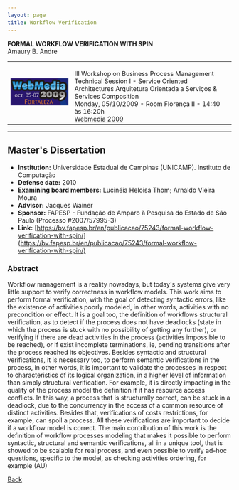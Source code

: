 ```yaml
---
layout: page
title: Workflow Verification
---
```



**FORMAL WORKFLOW VERIFICATION WITH SPIN**
<br>Amaury B. Andre

<table width="100%">
	<tr><td align="center">
		<a href="http://www2.sbc.org.br/ce-webmedia/webmedia2009/index.php.103.html" target="_blank"><img src="webmedia.png"></a>
	</td><td>
		<br>III Workshop on Business Process Management 
		<br>Technical Session I - Service Oriented Architectures Arquitetura Orientada a Serviços & Services Composition
		<br>Monday, 05/10/2009 - Room Florença II -  14:40 às 16:20h
		<br><a href="http://www2.sbc.org.br/ce-webmedia/webmedia2009/index.php.103.html" target="_blank">Webmedia 2009</a>
	</td></tr>
</table>

<hr style="height:1px;border-width:0;color:gray;background-color:gray">

## Master's Dissertation

- **Institution:**	Universidade Estadual de Campinas (UNICAMP). Instituto de Computação
- **Defense date:**	2010
- **Examining board members:** Lucinéia Heloisa Thom; Arnaldo Vieira Moura
- **Advisor:**	Jacques Wainer
- **Sponsor:** FAPESP - Fundação de Amparo à Pesquisa do Estado de São Paulo (Processo #2007/57995-3)
- **Link:** [https://bv.fapesp.br/en/publicacao/75243/formal-workflow-verification-with-spin/](https://bv.fapesp.br/en/publicacao/75243/formal-workflow-verification-with-spin/)

### Abstract

Workflow management is a reality nowadays, but today's systems give very little support to verify correctness in workflow models. This work aims to perform formal verification, with the goal of detecting syntactic errors, like the existence of activities poorly modeled, in other words, activities with no precondition or effect. It is a goal too, the definition of workflows structural verification, as to detect if the process does not have deadlocks (state in which the process is stuck with no possibility of getting any further), or verifying if there are dead activities in the process (activities impossible to be reached), or if exist incomplete terminations, ie, pending transitions after the process reached its objectives. Besides syntactic and structural verifications, it is necessary too, to perform semantic verifications in the process, in other words, it is important to validate the processes in respect to characteristics of its logical organization, in a higher level of information than simply structural verification. For example, it is directly impacting in the quality of the process model the definition if it has resource access conflicts. In this way, a process that is structurally correct, can be stuck in a deadlock, due to the concurrency in the access of a common resource of distinct activities. Besides that, verifications of costs restrictions, for example, can spoil a process. All these verifications are important to decide if a workflow model is correct. The main contribution of this work is the definition of workflow processes modeling that makes it possible to perform syntactic, structural and semantic verifications, all in a unique tool, that is showed to be scalable for real process, and even possible to verify ad-hoc questions, specific to the model, as checking activities ordering, for example (AU)

[Back](../projetos)